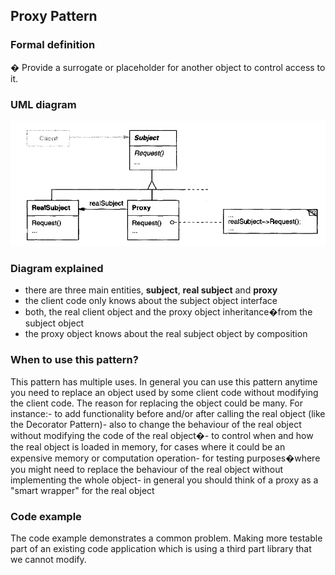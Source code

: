## Proxy Pattern

### Formal definition
�
Provide a surrogate or placeholder for another object to control access to it.


### UML diagram

![Source book: Design Patterns, Elements of Reusable Object-Oriented Software](https://github.com/osotorrio/designpatterns/blob/master/CSharp/Structural/Proxy/uml_diagram.png)


### Diagram explained
- there are three main entities, **subject**, **real subject** and **proxy**
- the client code only knows about the subject object interface
- both, the real client object and the proxy object inheritance�from the subject object
- the proxy object knows about the real subject object by composition


### When to use this pattern?

This pattern has multiple uses. In general you can use this pattern anytime you need to replace an object used by some client code without modifying the client code. The reason for replacing the object could be many. For instance:- to add functionality before and/or after calling the real object (like the Decorator Pattern)- also to change the behaviour of the real object without modifying the code of the real object�- to control when and how the real object is loaded in memory, for cases where it could be an expensive memory or computation operation- for testing purposes�where you might need to replace the behaviour of the real object without implementing the whole object- in general you should think of a proxy as a "smart wrapper" for the real object


### Code example

The code example demonstrates a common problem. Making more testable part of an existing code application which is using a third part library that we cannot modify.